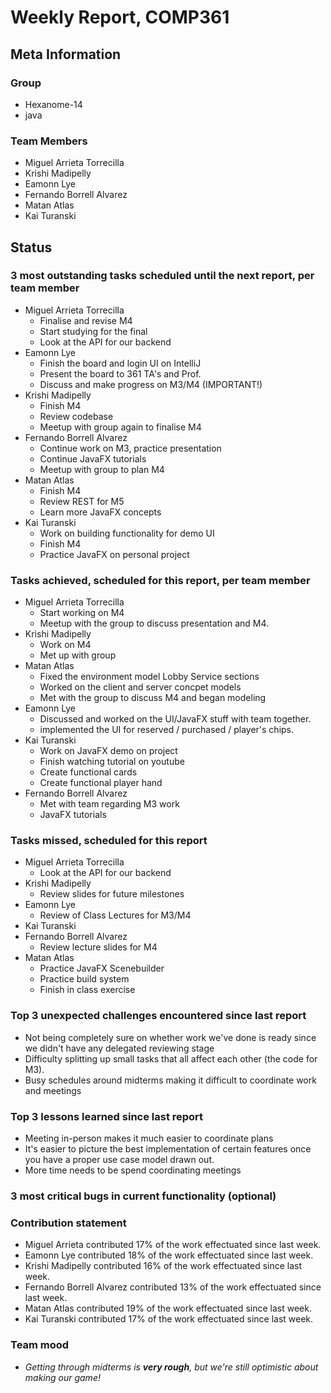 # Weekly Report, COMP361

## Meta Information

### Group

 * Hexanome-14
 * java

### Team Members

 * Miguel Arrieta Torrecilla
 * Krishi Madipelly
 * Eamonn Lye
 * Fernando Borrell Alvarez
 * Matan Atlas
 * Kai Turanski

## Status

### 3 most outstanding tasks scheduled until the next report, per team member

 * Miguel Arrieta Torrecilla
   * Finalise and revise M4
   * Start studying for the final
   * Look at the API for our backend
 * Eamonn Lye
   * Finish the board and login UI on IntelliJ
   * Present the board to 361 TA's and Prof.
   * Discuss and make progress on M3/M4 (IMPORTANT!)
 * Krishi Madipelly
   * Finish M4
   * Review codebase 
   * Meetup with group again to finalise M4
 * Fernando Borrell Alvarez
   * Continue work on M3, practice presentation
   * Continue JavaFX tutorials
   * Meetup with group to plan M4
 * Matan Atlas
   * Finish M4
   * Review REST for M5
   * Learn more JavaFX concepts
 * Kai Turanski
   * Work on building functionality for demo UI
   * Finish M4
   * Practice JavaFX on personal project

### Tasks achieved, scheduled for this report, per team member  

 * Miguel Arrieta Torrecilla
   * Start working on M4
   * Meetup with the group to discuss presentation and M4.
 * Krishi Madipelly
   * Work on M4
   * Met up with group
 * Matan Atlas
   * Fixed the environment model Lobby Service sections
   * Worked on the client and server concpet models
   * Met with the group to discuss M4 and began modeling
 * Eamonn Lye
   * Discussed and worked on the UI/JavaFX stuff with team together.
   * implemented the UI for reserved / purchased / player's chips.
 * Kai Turanski
   * Work on JavaFX demo on project
    * Finish watching tutorial on youtube
    * Create functional cards
    * Create functional player hand
 * Fernando Borrell Alvarez
   * Met with team regarding M3 work
   * JavaFX tutorials

### Tasks missed, scheduled for this report

 * Miguel Arrieta Torrecilla
   * Look at the API for our backend
 * Krishi Madipelly
   * Review slides for future milestones
 * Eamonn Lye
   * Review of Class Lectures for M3/M4
 * Kai Turanski
 * Fernando Borrell Alvarez
   * Review lecture slides for M4
 * Matan Atlas
   * Practice JavaFX Scenebuilder
   * Practice build system
   * Finish in class exercise

### Top 3 unexpected challenges encountered since last report

  * Not being completely sure on whether work we've done is ready since we didn't have any delegated reviewing stage
  * Difficulty splitting up small tasks that all affect each other (the code for M3).
  * Busy schedules around midterms making it difficult to coordinate work and meetings

### Top 3 lessons learned since last report

  * Meeting in-person makes it much easier to coordinate plans
  * It's easier to picture the best implementation of certain features once you have a proper use case model drawn out.
  * More time needs to be spend coordinating meetings 

### 3 most critical bugs in current functionality (optional)

### Contribution statement

 * Miguel Arrieta contributed 17% of the work effectuated since last week.
 * Eamonn Lye contributed 18% of the work effectuated since last week.
 * Krishi Madipelly contributed 16% of the work effectuated since last week.
 * Fernando Borrell Alvarez contributed 13% of the work effectuated since last week.
 * Matan Atlas contributed 19% of the work effectuated since last week.
 * Kai Turanski contributed 17% of the work effectuated since last week.

### Team mood

 * *Getting through midterms is **very rough**, but we're still optimistic about making our game!*
